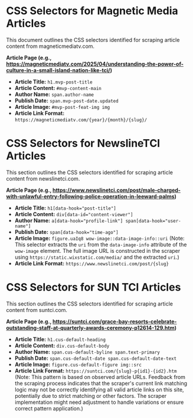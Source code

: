 # CSS Selectors for Magnetic Media Articles

This document outlines the CSS selectors identified for scraping article content from magneticmediatv.com.

**Article Page (e.g., https://magneticmediatv.com/2025/04/understanding-the-power-of-culture-in-a-small-island-nation-like-tci/)**

- **Article Title:** `h1.mvp-post-title`
- **Article Content:** `#mvp-content-main`
- **Author Name:** `span.author-name`
- **Publish Date:** `span.mvp-post-date.updated`
- **Article Image:** `#mvp-post-feat-img img`
- **Article Link Format:** `https://magneticmediatv.com/{year}/{month}/{slug}/`

# CSS Selectors for NewslineTCI Articles

This section outlines the CSS selectors identified for scraping article content from newslinetci.com.

**Article Page (e.g., https://www.newslinetci.com/post/male-charged-with-unlawful-entry-following-police-operation-in-leeward-palms)**

- **Article Title:** `h1[data-hook="post-title"]`
- **Article Content:** `div[data-id="content-viewer"]`
- **Author Name:** `a[data-hook="profile-link"] span[data-hook="user-name"]`
- **Publish Date:** `span[data-hook="time-ago"]`
- **Article Image:** `figure.uaIq8 wow-image::data-image-info::uri` (Note: This selector extracts the `uri` from the `data-image-info` attribute of the `wow-image` element. The full image URL is constructed in the scraper using `https://static.wixstatic.com/media/` and the extracted `uri`.)
- **Article Link Format:** `https://www.newslinetci.com/post/{slug}`

# CSS Selectors for SUN TCI Articles

This section outlines the CSS selectors identified for scraping article content from suntci.com.

**Article Page (e.g., https://suntci.com/grace-bay-resorts-celebrate-outstanding-staff-at-quarterly-awards-ceremony-p12614-129.htm)**

- **Article Title:** `h1.cus-default-heading`
- **Article Content:** `div.cus-default-body`
- **Author Name:** `span.cus-default-byline span.text-primary`
- **Publish Date:** `span.cus-default-date span.cus-default-date-text`
- **Article Image:** `figure.cus-default-figure img::src`
- **Article Link Format:** `https://suntci.com/{slug}-p{id1}-{id2}.htm` (Note: This pattern is based on observed article URLs. Feedback from the scraping process indicates that the scraper's current link matching logic may not be correctly identifying all valid article links on this site, potentially due to strict matching or other factors. The scraper implementation might need adjustment to handle variations or ensure correct pattern application.)

